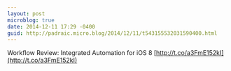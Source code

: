 ```yaml
---
layout: post
microblog: true
date: 2014-12-11 17:29 -0400
guid: http://padraic.micro.blog/2014/12/11/t543155532031590400.html
---
```

Workflow Review: Integrated Automation for iOS 8 [http://t.co/a3FmE152kI](http://t.co/a3FmE152kI)
